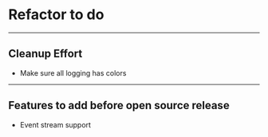 # Refactor to do  

---

## Cleanup Effort

- Make sure all logging has colors

---

## Features to add before open source release

- Event stream support